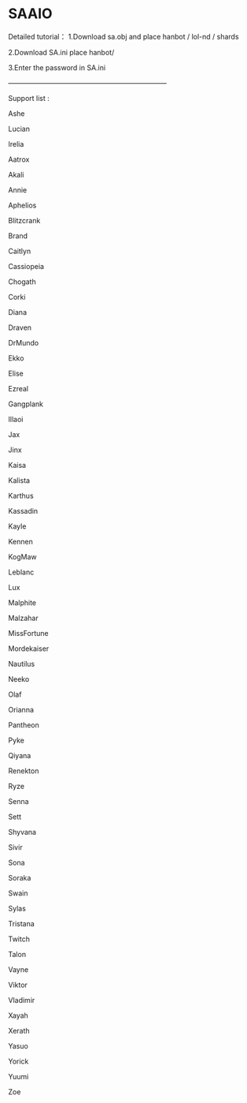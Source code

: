 # SAAIO
Detailed tutorial：
1.Download sa.obj and place hanbot / lol-nd / shards

2.Download SA.ini place hanbot/

3.Enter the password in SA.ini

———————————————————————

Support list :

Ashe

Lucian 

Irelia 

Aatrox 

Akali 

Annie 

Aphelios

Blitzcrank

Brand

Caitlyn

Cassiopeia

Chogath

Corki

Diana

Draven

DrMundo

Ekko

Elise

Ezreal

Gangplank

Illaoi

Jax

Jinx

Kaisa

Kalista

Karthus

Kassadin

Kayle

Kennen

KogMaw

Leblanc

Lux

Malphite

Malzahar

MissFortune

Mordekaiser

Nautilus

Neeko

Olaf

Orianna

Pantheon

Pyke

Qiyana

Renekton

Ryze

Senna

Sett

Shyvana

Sivir

Sona

Soraka

Swain

Sylas

Tristana

Twitch

Talon

Vayne

Viktor

Vladimir

Xayah

Xerath

Yasuo

Yorick

Yuumi

Zoe


